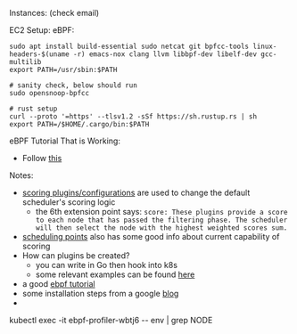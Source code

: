 Instances: 
(check email)

EC2 Setup:
eBPF:
```shell
sudo apt install build-essential sudo netcat git bpfcc-tools linux-headers-$(uname -r) emacs-nox clang llvm libbpf-dev libelf-dev gcc-multilib
export PATH=/usr/sbin:$PATH
	
# sanity check, below should run
sudo opensnoop-bpfcc

# rust setup
curl --proto '=https' --tlsv1.2 -sSf https://sh.rustup.rs | sh
export PATH=/$HOME/.cargo/bin:$PATH
```


eBPF Tutorial That is Working:
- Follow [this](https://medium.com/@matrixorigin-database/bpf-development-starting-with-hello-world-c309941d6b3f)



Notes: 
- [scoring plugins/configurations](https://kubernetes.io/docs/reference/scheduling/config/) are used to change the default scheduler's scoring logic
	- the 6th extension point says: `score: These plugins provide a score to each node that has passed the filtering phase. The scheduler will then select the node with the highest weighted scores sum.`
 - [scheduling points](https://kubernetes.io/docs/reference/scheduling/config/#scheduling-plugins) also has some good info about current capability of scoring
 - How can plugins be created? 
	 - you can write in Go then hook into k8s
	 - some relevant examples can be found [here](https://github.com/kubernetes-sigs/scheduler-plugins/tree/master/pkg/capacityscheduling)
 - a good [ebpf tutorial](https://eunomia.dev/tutorials/0-introduce/) 
 - some installation steps from a google [blog](https://android.googlesource.com/platform/external/bcc/+/6954e2577b2be74b2dbfcd99784dc0b43ad662ef/INSTALL.md#packages)
 - 



kubectl exec -it ebpf-profiler-wbtj6 -- env | grep NODE